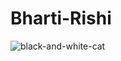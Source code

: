 # Bharti-Rishi

![black-and-white-cat](https://user-images.githubusercontent.com/66094357/83354105-99cb6900-a374-11ea-8c08-8e44698f47e0.jpg)
